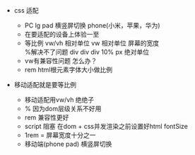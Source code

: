 - css 适配
    - PC lg pad 横竖屏切换 phone(小米，苹果，华为)
    - 在要适配的设备上体验一至
    - 等比例 vw/vh 相对单位
        vw 相对单位 屏幕的宽度   
        %解决不了问题 
        div
            div
                div 10% 
        px 绝对单位
    - vw有兼容性问题 怎么办？
    - rem html根元素字体大小做比例

- 移动适配就是要等比例
    - 移动适配用vw/vh 绝绝子
    - % 因为dom层级关系不好用
    - rem 兼容性更好
    - script 阻塞 在dom + css并发渲染之前设置好html fontSize 
    - 1rem = 屏幕宽度十分之一
    - 移动端(phone pad) 横竖屏切换 
 